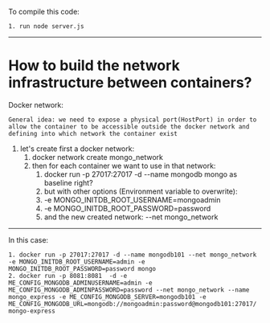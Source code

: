 To compile this code:


    1. run node server.js

--------------------------------------------------------

# How to build the network infrastructure between containers?

Docker network:

    General idea: we need to expose a physical port(HostPort) in order to allow the container to be accessible outside the docker network and defining into which network the container exist

1. let's create first a docker network:
    1. docker network create mongo_network
    2. then for each container we want to use in that network:
        1. docker run -p 27017:27017 -d --name mongodb mongo as baseline right?
        2. but with other options (Environment variable to overwrite):
         1. -e MONGO_INITDB_ROOT_USERNAME=mongoadmin
         2. -e MONGO_INITDB_ROOT_PASSWORD=password
        3. and the new created network: --net mongo_network
--------------------------------------------------------
In this case:

    1. docker run -p 27017:27017 -d --name mongodb101 --net mongo_network -e MONGO_INITDB_ROOT_USERNAME=admin -e MONGO_INITDB_ROOT_PASSWORD=password mongo 
    2. docker run -p 8081:8081  -d -e ME_CONFIG_MONGODB_ADMINUSERNAME=admin -e ME_CONFIG_MONGODB_ADMINPASSWORD=password --net mongo_network --name mongo_express -e ME_CONFIG_MONGODB_SERVER=mongodb101 -e ME_CONFIG_MONGODB_URL=mongodb://mongoadmin:password@mongodb101:27017/   mongo-express



